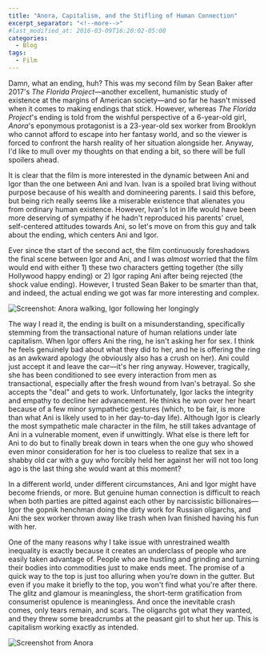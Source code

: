 ```yaml
---
title: "Anora, Capitalism, and the Stifling of Human Connection"
excerpt_separator: "<!--more-->"
#last_modified_at: 2016-03-09T16:20:02-05:00
categories:
  - Blog
tags:
  - Film
---
```


Damn, what an ending, huh? This was my second film by Sean Baker after 2017's *The Florida Project*—another excellent, humanistic study of existence at the margins of American society—and so far he hasn't missed when it comes to making endings that stick. However, whereas *The Florida Project*'s ending is told from the wishful perspective of a 6-year-old girl, *Anora*'s eponymous protagonist is a 23-year-old sex worker from Brooklyn who cannot afford to escape into her fantasy world, and so the viewer is forced to confront the harsh reality of her situation alongside her. Anyway, I'd like to mull over my thoughts on that ending a bit, so there will be full spoilers ahead.

It is clear that the film is more interested in the dynamic between Ani and Igor than the one between Ani and Ivan. Ivan is a spoiled brat living without purpose because of his wealth and domineering parents. I said this before, but being rich really seems like a miserable existence that alienates you from ordinary human existence. However, Ivan's lot in life would have been more deserving of sympathy if he hadn't reproduced his parents' cruel, self-centered attitudes towards Ani, so let's move on from this guy and talk about the ending, which centers Ani and Igor.

Ever since the start of the second act, the film continuously foreshadows the final scene between Igor and Ani, and I was *almost* worried that the film would end with either 1) these two characters getting together (the silly Hollywood happy ending) or 2) Igor raping Ani after being rejected (the shock value ending). However, I trusted Sean Baker to be smarter than that, and indeed, the actual ending we got was far more interesting and complex.

![Screenshot: Anora walking, Igor following her longingly](https://image.tmdb.org/t/p/original/1AZqsVUJFBj2phRh9tJvpXDaG4E.jpg)

The way I read it, the ending is built on a misunderstanding, specifically stemming from the transactional nature of human relations under late capitalism. When Igor offers Ani the ring, he isn't asking her for sex. I think he feels genuinely bad about what they did to her, and he is offering the ring as an awkward apology (he obviously also has a crush on her). Ani could just accept it and leave the car—it's her ring anyway. However, tragically, she has been conditioned to see every interaction from men as transactional, especially after the fresh wound from Ivan's betrayal. So she accepts the "deal" and gets to work. Unfortunately, Igor lacks the integrity and empathy to decline her advancement. He thinks he won over her heart because of a few minor sympathetic gestures (which, to be fair, is more than what Ani is likely used to in her day-to-day life). Although Igor is clearly the most sympathetic male character in the film, he still takes advantage of Ani in a vulnerable moment, even if unwittingly. What else is there left for Ani to do but to finally break down in tears when the one guy who showed even minor consideration for her is too clueless to realize that sex in a shabby old car with a guy who forcibly held her against her will not too long ago is the last thing she would want at this moment?

In a different world, under different circumstances, Ani and Igor might have become friends, or more. But genuine human connection is difficult to reach when both parties are pitted against each other by narcissistic billionaires—Igor the gopnik henchman doing the dirty work for Russian oligarchs, and Ani the sex worker thrown away like trash when Ivan finished having his fun with her.

One of the many reasons why I take issue with unrestrained wealth inequality is exactly because it creates an underclass of people who are easily taken advantage of. People who are hustling and grinding and turning their bodies into commodities just to make ends meet. The promise of a quick way to the top is just too alluring when you’re down in the gutter. But even if you make it briefly to the top, you won't find what you're after there. The glitz and glamour is meaningless, the short-term gratification from consumerist opulence is meaningless. And once the inevitable crash comes, only tears remain, and scars. The oligarchs got what they wanted, and they threw some breadcrumbs at the peasant girl to shut her up. This is capitalism working exactly as intended.

![Screenshot from Anora](https://image.tmdb.org/t/p/original/4nyRm49nqD0KlUwUhG3fOE3gtVw.jpg)